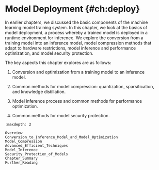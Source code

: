 # Model Deployment {#ch:deploy}

In earlier chapters, we discussed the basic components of the machine
learning model training system. In this chapter, we look at the basics
of model deployment, a process whereby a trained model is deployed in a
runtime environment for inference. We explore the conversion from a
training model into an inference model, model compression methods that
adapt to hardware restrictions, model inference and performance
optimization, and model security protection.

The key aspects this chapter explores are as follows:

1.  Conversion and optimization from a training model to an inference
    model.

2.  Common methods for model compression: quantization, sparsification,
    and knowledge distillation.

3.  Model inference process and common methods for performance
    optimization.

4.  Common methods for model security protection.

```toc
:maxdepth: 2

Overview
Conversion_to_Inference_Model_and_Model_Optimization
Model_Compression
Advanced_Efficient_Techniques
Model_Inference
Security_Protection_of_Models
Chapter_Summary
Further_Reading
```

